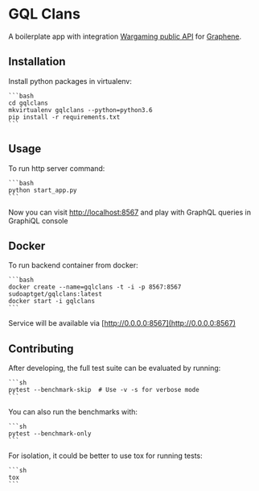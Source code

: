 # GQL Clans

A boilerplate app with integration [Wargaming public API](https://developers.wargaming.net/reference/) for [Graphene](http://graphene-python.org/).

## Installation

Install python packages in virtualenv:

    ```bash
    cd gqlclans
    mkvirtualenv gqlclans --python=python3.6
    pip install -r requirements.txt
    ```

## Usage

To run http server command:

    ```bash
    python start_app.py
    ```

Now you can visit [http://localhost:8567](http://localhost:8567) and play with GraphQL queries in GraphiQL console


## Docker

To run backend container from docker:

    ```bash
    docker create --name=gqlclans -t -i -p 8567:8567 sudoaptget/gqlclans:latest
    docker start -i gqlclans
    ```

Service will be available via [http://0.0.0.0:8567](http://0.0.0.0:8567)


## Contributing
    
After developing, the full test suite can be evaluated by running:

    ```sh
    pytest --benchmark-skip  # Use -v -s for verbose mode
    ```
    
You can also run the benchmarks with:
    
    ```sh
    pytest --benchmark-only
    ```
    
For isolation, it could be better to use tox for running tests:

    ```sh
    tox
    ```